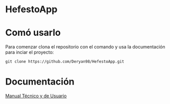# HefestoApp

# Comó usarlo

Para comenzar clona el repositorio con el comando y usa la documentación para inciar el proyecto: 

`git clone https://github.com/Deryan98/HefestoApp.git`

# Documentación

<a href="https://hefesto.gitbook.io/hefestoapp/" target="_blank">Manual Técnico y de Usuario</a>
